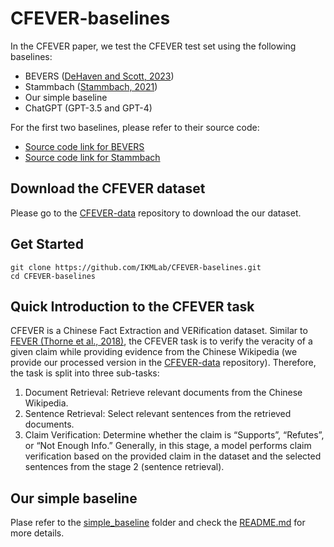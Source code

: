 # CFEVER-baselines
In the CFEVER paper, we test the CFEVER test set using the following baselines:
- BEVERS ([DeHaven and Scott, 2023](https://aclanthology.org/2023.fever-1.6/))
- Stammbach ([Stammbach, 2021](https://aclanthology.org/2021.fever-1.2/))
- Our simple baseline
- ChatGPT (GPT-3.5 and GPT-4)

For the first two baselines, please refer to their source code:
- [Source code link for BEVERS](https://github.com/mitchelldehaven/bevers)
- [Source code link for Stammbach](https://github.com/dominiksinsaarland/document-level-fever)

## Download the CFEVER dataset
Please go to the [CFEVER-data](https://github.com/IKMLab/CFEVER-data) repository to download the our dataset.

## Get Started
```
git clone https://github.com/IKMLab/CFEVER-baselines.git
cd CFEVER-baselines
```

## Quick Introduction to the CFEVER task
CFEVER is a Chinese Fact Extraction and VERification dataset. Similar to [FEVER (Thorne et al., 2018)](https://aclanthology.org/N18-1074/), the CFEVER task is to verify the veracity of a given claim while providing evidence from the Chinese Wikipedia (we provide our processed version in the [CFEVER-data](https://github.com/IKMLab/CFEVER-data) repository). Therefore, the task is split into three sub-tasks:
1. Document Retrieval: Retrieve relevant documents from the Chinese Wikipedia.
2. Sentence Retrieval: Select relevant sentences from the retrieved documents. 
3. Claim Verification: Determine whether the claim is “Supports”, “Refutes”, or “Not Enough Info.” Generally, in this stage, a model performs claim verification based on the provided claim in the dataset and the selected sentences from the stage 2 (sentence retrieval).


## Our simple baseline
Plase refer to the [simple_baseline](simple_baseline) folder and check the [README.md](simple_baseline/README.md) for more details.

